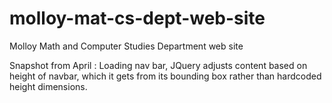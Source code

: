 # molloy-mat-cs-dept-web-site
Molloy Math and Computer Studies Department web site

Snapshot from April : 
Loading nav bar, JQuery adjusts content based on height of navbar, which it gets from its bounding box rather than hardcoded height dimensions.
